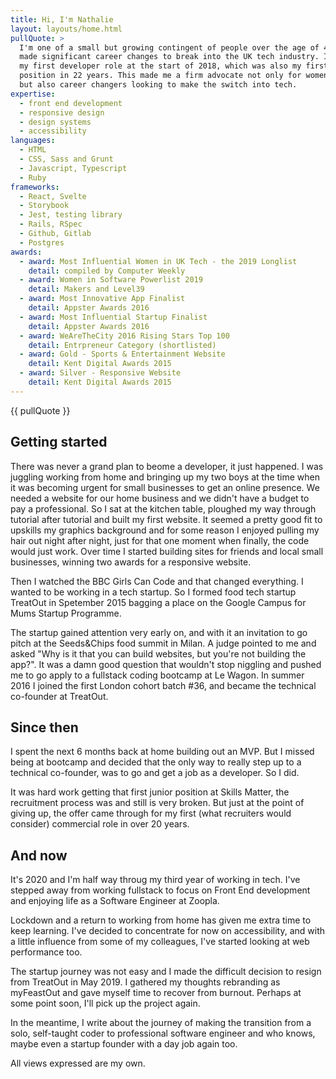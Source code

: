 ```yaml
---
title: Hi, I'm Nathalie
layout: layouts/home.html
pullQuote: >
  I'm one of a small but growing contingent of people over the age of 40, who've
  made significant career changes to break into the UK tech industry. I secured
  my first developer role at the start of 2018, which was also my first ’employed’
  position in 22 years. This made me a firm advocate not only for women returners
  but also career changers looking to make the switch into tech.
expertise:
  - front end development
  - responsive design
  - design systems
  - accessibility
languages:
  - HTML
  - CSS, Sass and Grunt
  - Javascript, Typescript
  - Ruby
frameworks:
  - React, Svelte
  - Storybook
  - Jest, testing library
  - Rails, RSpec
  - Github, Gitlab
  - Postgres
awards:
  - award: Most Influential Women in UK Tech - the 2019 Longlist
    detail: compiled by Computer Weekly
  - award: Women in Software Powerlist 2019
    detail: Makers and Level39
  - award: Most Innovative App Finalist
    detail: Appster Awards 2016
  - award: Most Influential Startup Finalist
    detail: Appster Awards 2016
  - award: WeAreTheCity 2016 Rising Stars Top 100
    detail: Entrpreneur Category (shortlisted)
  - award: Gold - Sports & Entertainment Website
    detail: Kent Digital Awards 2015
  - award: Silver - Responsive Website
    detail: Kent Digital Awards 2015
---
```


{{ pullQuote }}

<h2>Getting started</h2>
<p>
  There was never a grand plan to beome a developer, it just happened. I was
  juggling working from home and bringing up my two boys at the time when it was
  becoming urgent for small businesses to get an online presence. We needed a
  website for our home business and we didn't have a budget to pay a professional.
  So I sat at the kitchen table, ploughed my way through tutorial after tutorial
  and built my first website. It seemed a pretty good fit to upskills my graphics
  background and for some reason I enjoyed pulling my hair out night after night,
  just for that one moment when finally, the code would just work. Over time I
  started building sites for friends and local small businesses, winning two
  awards for a responsive website.
</p>

<p>
  Then I watched the BBC Girls Can Code and that changed everything. I wanted to be
  working in a tech startup. So I formed food tech startup TreatOut in Spetember
  2015 bagging a place on the Google Campus for Mums Startup Programme.
</p>

<p>
  The startup gained attention very early on, and with it an invitation to go pitch
  at the Seeds&Chips food summit in Milan. A judge pointed to me and asked "Why
  is it that you can build websites, but you're not building the app?". It was
  a damn good question that wouldn't stop niggling and pushed me to go apply to a
  fullstack coding bootcamp at Le Wagon. In summer 2016 I joined the first London
  cohort batch #36, and became the technical co-founder at TreatOut.
</p>

<h2>Since then</h2>
<p>
  I spent the next 6 months back at home building out an MVP. But I missed being
  at bootcamp and decided that the only way to really step up to a technical
  co-founder, was to go and get a job as a developer. So I did.
</p>
<p>
  It was hard work getting that first junior position at Skills Matter, the
  recruitment process was and still is very broken. But just at the point of
  giving up, the offer came through for my first (what recruiters would consider)
  commercial role in over 20 years.
</p>

<h2>And now</h2>
<p>
  It's 2020 and I'm half way throug my third year of working in tech. I've stepped
  away from working fullstack to focus on Front End development and enjoying life
  as a Software Engineer at Zoopla.
</p>
<p>
  Lockdown and a return to working from home has given me extra time to keep
  learning. I've decided to concentrate for now on accessibility, and with a little
  influence from some of my colleagues, I've started looking at web performance too.
</p>
<p>
  The startup journey was not easy and I made the difficult decision to resign
  from TreatOut in May 2019. I gathered my thoughts rebranding as myFeastOut and
  gave myself time to recover from burnout. Perhaps at some point soon, I'll pick
  up the project again.
</p>
<p>
  In the meantime, I write about the journey of making the transition from a solo,
  self-taught coder to professional software engineer and who knows, maybe even
  a startup founder with a day job again too.
</p>
<p>All views expressed are my own.</p>

